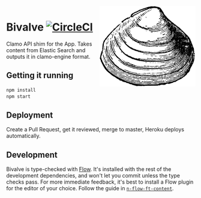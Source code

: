 <img align="right" src="/logo.png" width="256" alt="Line drawing of a clam">

# Bivalve [![CircleCI](https://circleci.com/gh/Financial-Times/bivalve.svg?style=svg)](https://circleci.com/gh/Financial-Times/bivalve)

Clamo API shim for the App. Takes content from Elastic Search and outputs it in clamo-engine format.

## Getting it running

```sh
npm install
npm start
```

## Deployment

Create a Pull Request, get it reviewed, merge to master, Heroku deploys automatically.

## Development

Bivalve is type-checked with [Flow](https://flow.org). It's installed with the rest of the development dependencies, and won't let you commit unless the type checks pass. For more immediate feedback, it's best to install a Flow plugin for the editor of your choice. Follow the guide in [`n-flow-ft-content`](https://github.com/Financial-Times/n-flow-ft-content#editor-integration).
